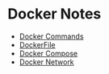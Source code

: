 # Docker Notes

- [Docker Commands](https://github.com/cnrdmrci/DevOps/tree/main/Docker/DockerCommands "Docker Commands")
- [DockerFile](https://github.com/cnrdmrci/DevOps/tree/main/Docker/DockerFile "DockerFile")
- [Docker Compose](https://github.com/cnrdmrci/DevOps/tree/main/Docker/DockerCompose "Docker Compose")
- [Docker Network](https://github.com/cnrdmrci/DevOps/tree/main/Docker/DockerNetwork "Docker Network")
